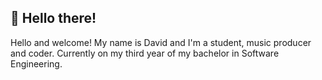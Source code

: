 ## 👋 Hello there!
Hello and welcome! My name is David and I'm a student, music producer and coder. Currently on my third year of my bachelor in Software Engineering.
